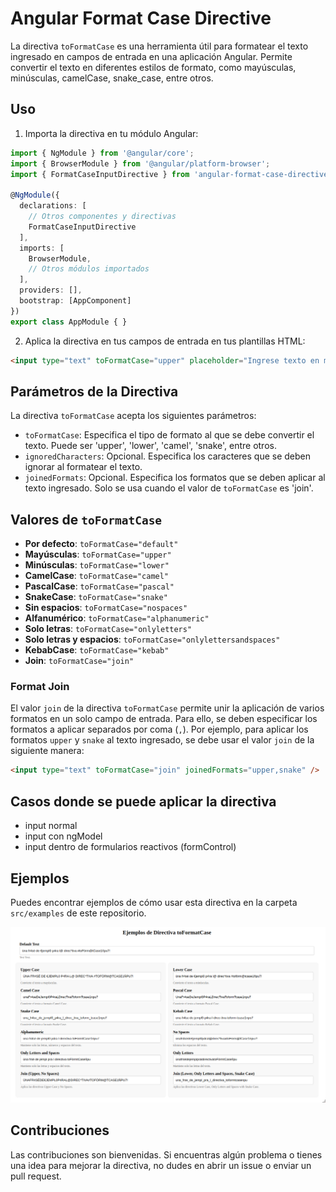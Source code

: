 # Angular Format Case Directive

La directiva `toFormatCase` es una herramienta útil para formatear el texto ingresado en campos de entrada en una aplicación Angular. Permite convertir el texto en diferentes estilos de formato, como mayúsculas, minúsculas, camelCase, snake_case, entre otros.

## Uso

1. Importa la directiva en tu módulo Angular:

```typescript
import { NgModule } from '@angular/core';
import { BrowserModule } from '@angular/platform-browser';
import { FormatCaseInputDirective } from 'angular-format-case-directive';

@NgModule({
  declarations: [
    // Otros componentes y directivas
    FormatCaseInputDirective
  ],
  imports: [
    BrowserModule,
    // Otros módulos importados
  ],
  providers: [],
  bootstrap: [AppComponent]
})
export class AppModule { }
```

2. Aplica la directiva en tus campos de entrada en tus plantillas HTML:

```html
<input type="text" toFormatCase="upper" placeholder="Ingrese texto en mayúsculas">
```

## Parámetros de la Directiva

La directiva `toFormatCase` acepta los siguientes parámetros:

- `toFormatCase`: Especifica el tipo de formato al que se debe convertir el texto. Puede ser 'upper', 'lower', 'camel', 'snake', entre otros.
- `ignoredCharacters`: Opcional. Especifica los caracteres que se deben ignorar al formatear el texto.
- `joinedFormats`: Opcional. Especifica los formatos que se deben aplicar al texto ingresado. Solo se usa cuando el valor de `toFormatCase` es 'join'.

## Valores de `toFormatCase`

- **Por defecto**: `toFormatCase="default"`
- **Mayúsculas**: `toFormatCase="upper"`
- **Minúsculas**: `toFormatCase="lower"`
- **CamelCase**: `toFormatCase="camel"`
- **PascalCase**: `toFormatCase="pascal"`
- **SnakeCase**: `toFormatCase="snake"`
- **Sin espacios**: `toFormatCase="nospaces"`
- **Alfanumérico**: `toFormatCase="alphanumeric"`
- **Solo letras**: `toFormatCase="onlyletters"`
- **Solo letras y espacios**: `toFormatCase="onlylettersandspaces"`
- **KebabCase**: `toFormatCase="kebab"`
- **Join**: `toFormatCase="join"` 

### Format Join

El valor `join` de la directiva `toFormatCase` permite unir la aplicación de varios formatos en un solo campo de entrada. Para ello, se deben especificar los formatos a aplicar separados por coma (`,`). Por ejemplo, para aplicar los formatos `upper` y `snake` al texto ingresado, se debe usar el valor `join` de la siguiente manera:

```html
<input type="text" toFormatCase="join" joinedFormats="upper,snake" />
```

## Casos donde se puede aplicar la directiva

- input normal
- input con ngModel
- input dentro de formularios reactivos (formControl)

## Ejemplos

Puedes encontrar ejemplos de cómo usar esta directiva en la carpeta `src/examples` de este repositorio.

![Ejemplos de la directiva Format Case Input](../../../assets/directives/format-case-input/240430_21h08m53s_screenshot.png)

## Contribuciones

Las contribuciones son bienvenidas. Si encuentras algún problema o tienes una idea para mejorar la directiva, no dudes en abrir un issue o enviar un pull request.